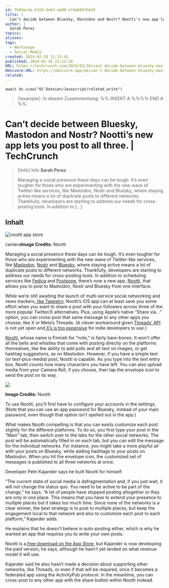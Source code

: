 ```yaml
---
id: fb8dac4a-6169-4eb3-ae00-efda6087b62b
title: |
  Can’t decide between Bluesky, Mastodon and Nostr? Nootti’s new app lets you post to all three. | TechCrunch
author: |
  Sarah Perez
topics: 
aliases: 
tags:
  - Werkzeuge
  - Social_Media
created: 2024-02-18 11:13:41
published: 2024-02-16 23:12:58
URL: https://techcrunch.com/2024/02/16/cant-decide-between-bluesky-mastodon-and-nostr-noottis-new-app-lets-you-post-to-all-three/
Omnivore-URL: https://omnivore.app/me/can-t-decide-between-bluesky-mastodon-and-nostr-nootti-s-new-app-18dbbb50cb9
related: 
---
```


```dataviewjs
await dv.view("02 Dateien/Javascript/related_write")
```
> [!example]- In diesem Zusammenhang:
> %% INSERT A %%%% END A %%

# Can’t decide between Bluesky, Mastodon and Nostr? Nootti’s new app lets you post to all three. | TechCrunch

> [!info] Info
> **Sarah Perez**
> 
> Managing a social presence these days can be tough. It&#8217;s even tougher for those who are experimenting with the new wave of Twitter-like services, like Mastodon, Nostr and Bluesky, where staying active means a lot of duplicate posts to different networks. Thankfully, developers are starting to address our needs for cross-posting tools. In addition to [&hellip;]


## Inhalt

![nootti app store](https://proxy-prod.omnivore-image-cache.app/0x0,sLuZdxHwgR7LyOl3ukSC8VOyeBVP55-RZvpCnsaZXmf0/https://techcrunch.com/wp-content/uploads/2024/02/nootti-app-store.jpg?w=730&crop=1)

camera**Image Credits:** Nootti

Managing a social presence these days can be tough. It’s even tougher for those who are experimenting with the new wave of Twitter-like services, like [Mastodon](https://techcrunch.com/2023/07/24/what-is-mastodon/), [Nostr](https://nostr.com/) and [Bluesky](https://techcrunch.com/2024/02/06/bluesky-is-now-open-for-anyone-to-join/), where staying active means a lot of duplicate posts to different networks. Thankfully, developers are starting to address our needs for cross-posting tools. In addition to scheduling services like [Fedica](https://fedica.com/) and [Postpone](https://www.postpone.app/), there’s now a new app, [Nootti](https://apps.apple.com/pl/app/nootti/id6476751741?platform=iphone), that allows you to post to Mastodon, Nostr and Bluesky from one interface.

While we’re still awaiting the launch of multi-service social networking and news trackers,[ like Tapestry](https://techcrunch.com/2024/01/30/twitterrifics-team-is-back-with-tapestry-an-app-for-tracking-social-media-news-rss-and-more/), Nootti’s iOS app can at least save you some effort when you want to share a post with your followers across three of the more popular Twitter/X alternatives. Plus, using Apple’s native “Share via…” option, you can cross-post that same message to any other apps you choose, like X or Meta’s Threads. (A clever workaround given [Threads’ API](https://techcrunch.com/2023/10/27/instagram-head-says-threads-api-is-in-the-works/) is not yet open and[ X’s is too expensive](https://techcrunch.com/2023/02/01/twitter-to-end-free-access-to-its-api/) for indie developers to use.)

[Nootti](https://nootti.com/), whose name is Finnish for “note,” is fairly bare-bones. It won’t offer all the bells and whistles that come with posting directly on the platforms themselves, like the ability to add polls and alt text on images, or get hashtag suggestions, as on Mastodon. However, if you have a simple text (or text-plus-media) post, Nootti is capable. As you type into the text entry box, Nootti counts how many characters you have left. You can also upload media from your Camera Roll, if you choose, then tap the envelope icon to send the post on its way.

![](https://proxy-prod.omnivore-image-cache.app/680x666,sJXULPpkW9-YS2eeioLgNjzFlcutiDLwLcNg0Z1d5LFE/https://techcrunch.com/wp-content/uploads/2024/02/nootti.png?w=680)

**Image Credits:** Nootti

To use Nootti, you’ll first have to configure your accounts in the settings. (Note that you can use an app password for Bluesky, instead of your main password, even though that option isn’t spelled out in the app.)

What makes Nootti compelling is that you can easily customize each post slightly for the different platforms. To do so, you first type your post in the “Main” tab, then switch over to the tabs for the other social networks. The post will be automatically filled in on each tab, but you can edit the message for the individual networks. For instance, you might take a more playful air with your posts on Bluesky, while adding hashtags to your posts on Mastodon. When you hit the envelope icon, the customized set of messages is published to all three networks at once.

Developer Petri Kajander says he built Nootti for himself.

“The current state of social media is defragmentation and, if you just wait, it will not change the status quo. You need to be active to be part of the change,” he says. “A lot of people have stopped posting altogether or they are only in one place. This means that you have to extend your presence to multiple places but it takes too much time. Since none of the networks is a clear winner, the best strategy is to post to multiple places, but keep the engagement local to that network and also to customize each post to each platform,” Kajander adds.

He explains that he doesn’t believe in auto-posting either, which is why he wanted an app that requires you to write your own posts.

Nootti is a[ free download on the App Store](https://apps.apple.com/pl/app/nootti/id6476751741?platform=iphone), but Kajander is now developing the paid version, he says, although he hasn’t yet landed on what revenue model it will use.

Kajander said he also hasn’t made a decision about supporting other networks, like Threads, or even if that will be required, once it becomes a federated app using the ActivityPub protocol. In the meantime, you can cross-post to any other app with the share button within Nootti instead.